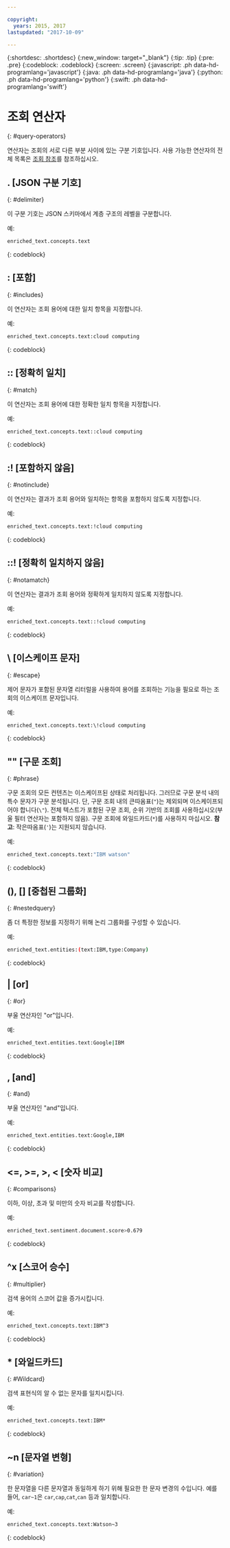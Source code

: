 ```yaml
---

copyright:
  years: 2015, 2017
lastupdated: "2017-10-09"

---
```


{:shortdesc: .shortdesc}
{:new_window: target="_blank"}
{:tip: .tip}
{:pre: .pre}
{:codeblock: .codeblock}
{:screen: .screen}
{:javascript: .ph data-hd-programlang='javascript'}
{:java: .ph data-hd-programlang='java'}
{:python: .ph data-hd-programlang='python'}
{:swift: .ph data-hd-programlang='swift'}

# 조회 연산자
{: #query-operators}

연산자는 조회의 서로 다른 부분 사이에 있는 구분 기호입니다. 사용 가능한 연산자의 전체 목록은 [조회 참조](/docs/services/discovery/query-reference.html#operators)를 참조하십시오.

## . \[JSON 구분 기호\]
{: #delimiter}

이 구분 기호는 JSON 스키마에서 계층 구조의 레벨을 구분합니다. 

예:
```bash
enriched_text.concepts.text
```
{: codeblock}

## : \[포함\]
{: #includes}

이 연산자는 조회 용어에 대한 일치 항목을 지정합니다. 

예:
```bash
enriched_text.concepts.text:cloud computing
```
{: codeblock}

## :: \[정확히 일치\]
{: #match}

이 연산자는 조회 용어에 대한 정확한 일치 항목을 지정합니다. 

예:
```bash
enriched_text.concepts.text::cloud computing
```
{: codeblock}

## :! \[포함하지 않음\]
{: #notinclude}

이 연산자는 결과가 조회 용어와 일치하는 항목을 포함하지 않도록 지정합니다.

예:
```bash
enriched_text.concepts.text:!cloud computing
```
{: codeblock}

## ::! \[정확히 일치하지 않음\]
{: #notamatch}

이 연산자는 결과가 조회 용어와 정확하게 일치하지 않도록 지정합니다. 

예:
```bash
enriched_text.concepts.text::!cloud computing
```
{: codeblock}

## \\ \[이스케이프 문자\]
{: #escape}

제어 문자가 포함된 문자열 리터럴을 사용하여 용어를 조회하는 기능을 필요로 하는 조회의 이스케이프 문자입니다. 

예:
```bash
enriched_text.concepts.text:\!cloud computing
```
{: codeblock}

## "" \[구문 조회\]
{: #phrase}

구문 조회의 모든 컨텐츠는 이스케이프된 상태로 처리됩니다. 그러므로 구문 분석 내의 특수 문자가 구문 분석됩니다. 단, 구문 조회 내의 큰따옴표(`"`)는 제외되며 이스케이프되어야 합니다(`\"`). 전체 텍스트가 포함된 구문 조회, 순위 기반의 조회를 사용하십시오(부울 필터 연산자는 포함하지 않음). 구문 조회에 와일드카드(`*`)를 사용하지 마십시오. **참고**: 작은따옴표(`'`)는 지원되지 않습니다. 

예:
```bash
enriched_text.concepts.text:"IBM watson"
```
{: codeblock}

## (), \[\] \[중첩된 그룹화\]
{: #nestedquery}

좀 더 특정한 정보를 지정하기 위해 논리 그룹화를 구성할 수 있습니다. 

예:
```bash
enriched_text.entities:(text:IBM,type:Company)
```
{: codeblock}

## \| \[or\]
{: #or}

부울 연산자인 "or"입니다.

예:
```bash
enriched_text.entities.text:Google|IBM
```
{: codeblock}

## , \[and\]
{: #and}

부울 연산자인 "and"입니다.

예:
```bash
enriched_text.entities.text:Google,IBM
```
{: codeblock}

## <=, >=, >, < \[숫자 비교\]
{: #comparisons}

이하, 이상, 초과 및 미만의 숫자 비교를 작성합니다. 

예:
```bash
enriched_text.sentiment.document.score>0.679
```
{: codeblock}

## ^x \[스코어 승수\]
{: #multiplier}

검색 용어의 스코어 값을 증가시킵니다. 

예:
```bash
enriched_text.concepts.text:IBM^3
```
{: codeblock}

## * \[와일드카드\]
{: #Wildcard}

검색 표현식의 알 수 없는 문자를 일치시킵니다. 

예:
```bash
enriched_text.concepts.text:IBM*
```
{: codeblock}

## ~n \[문자열 변형\]
{: #variation}

한 문자열을 다른 문자열과 동일하게 하기 위해 필요한 한 문자 변경의 수입니다. 예를 들어, `car~1`은 `car`,`cap`,`cat`,`can` 등과 일치합니다. 

예:
```bash
enriched_text.concepts.text:Watson~3
```
{: codeblock}
